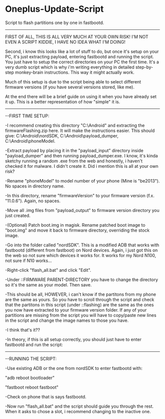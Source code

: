 # Oneplus-Update-Script
Script to flash partitions one by one in fastbootd.
___________________________________________________

FIRST OF ALL, THIS IS ALL VERY MUCH AT YOUR OWN RISK! I'M NOT EVEN A SCRIPT KIDDIE, I HAVE NO IDEA WHAT I'M DOING!

Second, i know this looks like a lot of stuff to do, but once it's setup on your PC, it's just extracting payload, entering fastbootd and running the script. You just have to setup the correct directories on your PC the first time. It's a very dumb script which is why i'm writing everything in detailed step-by-step monkey-brain instructions. This way it might actually work.

Much of this setup is due to the script being able to select different firmware versions (if you have several versions stored, like me).

At the end there will be a brief guide on using it when you have already set it up. This is a better representation of how "simple" it is.
___________________________________________________

--FIRST TIME SETUP:

-I recommend creating this directory "C:\Android\" and extracting the firmwareFlashing.zip here. It will make the instructions easier. This should give: C:\Android\nordSDK\, C:\Android\payload_dumper\, C:\Android\phoneModel\.


-Extract payload by placing it in the "payload_input" directory inside "payload_dumper" and then running payload_dumper.exe. I know, it's kinda sketchy running a random .exe from the web and honestly, i haven't checked it for malware. I didn't create it. Did i mention this is all at your own risk?


-Rename "phoneModel" to model number of your phone (Mine is "be2013"). No spaces in directory name.

-In this directory, rename "firmwareVersion" to your firmware version (f.x. "11.0.6"). Again, no spaces.

-Move all .img files from "payload_output" to firmware version directory you just created.

-(Optional) Patch boot.img in magisk. Rename patched boot image to "boot.img" and move it back to firmware directory, overriding the stock image.

-Go into the folder called "nordSDK". This is a modified ADB that works with fastbootd (different from fastboot) on Nord devices. Again, i just got this on the web so not sure which devices it works for. It works for my Nord N100, not sure if N10 works...

-Right-click "flash_all.bat" and click "Edit".

-Under ::FIRMWARE PARENT-DIRECTORY you have to change the directory so it's the same as your model. Then save.

-This should be all, HOWEVER, i can't know if the partitons from my phone are the same as yours. So you have to scroll through the script and check that the partitons in this script (under ::flashing) are the same as the ones you now have extracted to your firmware version folder. If any of your partitions are missing from the script you will have to copy/paste new lines in the script and change the image names to those you have.

-I think that's it??

-In theory, if this is all setup correctly, you should just have to enter fastbootd and run the script:
___________________________________________________

--RUNNING THE SCRIPT:

-Use existing ADB or the one from nordSDK to enter fastbootd with:

"adb reboot bootloader"

"fastboot reboot fastboot"

-Check on phone that is says fastbootd.

-Now run "flash_all.bat" and the script should guide you through the rest. When it asks to chose a slot, i recommend changing to the inactive one.
